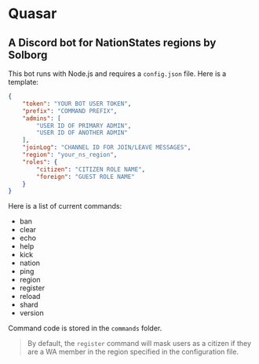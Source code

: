 # Quasar

## A Discord bot for NationStates regions by Solborg

This bot runs with Node.js and requires a `config.json` file. Here is a template:

```json
{
	"token": "YOUR BOT USER TOKEN",
	"prefix": "COMMAND PREFIX",
	"admins": [
		"USER ID OF PRIMARY ADMIN",
		"USER ID OF ANOTHER ADMIN"
	],
	"joinLog": "CHANNEL ID FOR JOIN/LEAVE MESSAGES",
	"region": "your_ns_region",
	"roles": {
		"citizen": "CITIZEN ROLE NAME",
		"foreign": "GUEST ROLE NAME"
	}
}
```

Here is a list of current commands:

* ban
* clear
* echo
* help
* kick
* nation
* ping
* region
* register
* reload
* shard
* version

Command code is stored in the `commands` folder.

> By default, the `register` command will mask users as a citizen if they are a WA member in the region specified in the configuration file.